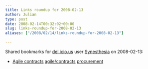 ```yaml
---
title: Links roundup for 2008-02-13
author: Julian
type: post
date: 2008-02-14T00:32:02+00:00
slug: links-roundup-for-2008-02-13 
aliases: ["/2008/02/14/links-roundup-for-2008-02-13"]

---
```

Shared bookmarks for [del.icio.us][1] user [Synesthesia][2] on 2008-02-13:

  * [Agile contracts][3] 
    [agile/contracts][4] [procurement][5] </li> </ul>

 [1]: https://del.icio.us/
 [2]: https://del.icio.us/synesthesia
 [3]: https://alistair.cockburn.us/index.php/Agile_contracts
 [4]: https://del.icio.us/synesthesia/agile%2Fcontracts
 [5]: https://del.icio.us/synesthesia/procurement
